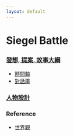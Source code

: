 ```yaml
---
layout: default
---
```


# Siegel Battle


### [發想, 提案, 故事大綱](./design/)
  * [時間軸](./Timeline)
  * [對話庫](./Dialog.md)
### [人物設計](./character/)

### Reference
* [世界觀](/SettingBook)